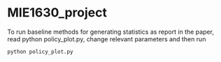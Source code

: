 # MIE1630_project

To run baseline methods for generating statistics as report in the paper, read python policy_plot.py, change relevant parameters and then run
```bash
python policy_plot.py
